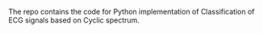 The repo contains the code for Python implementation of Classification of ECG signals based on Cyclic spectrum.
